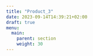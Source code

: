 ```yaml
---
title: "Product_3"
date: 2023-09-14T14:39:21+02:00
draft: true
menu:
  main:
    parent: section
    weight: 30
---
```

